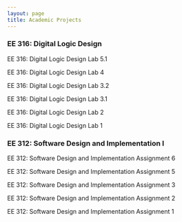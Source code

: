 ```yaml
---
layout: page
title: Academic Projects
---
```


### EE 316: Digital Logic Design

EE 316: Digital Logic Design Lab 5.1

EE 316: Digital Logic Design Lab 4

EE 316: Digital Logic Design Lab 3.2

EE 316: Digital Logic Design Lab 3.1

EE 316: Digital Logic Design Lab 2

EE 316: Digital Logic Design Lab 1

### EE 312: Software Design and Implementation I

EE 312: Software Design and Implementation Assignment 6

EE 312: Software Design and Implementation Assignment 5

EE 312: Software Design and Implementation Assignment 3

EE 312: Software Design and Implementation Assignment 2

EE 312: Software Design and Implementation Assignment 1